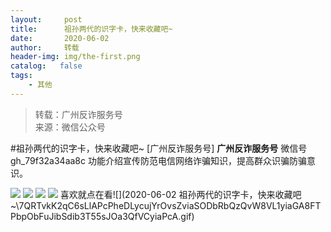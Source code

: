 ```yaml
---
layout:     post
title:      祖孙两代的识字卡，快来收藏吧~
date:       2020-06-02
author:     转载
header-img: img/the-first.png
catalog:   false
tags:
    - 其他
---
```


<blockquote><p>转载：广州反诈服务号<br>
来源：微信公众号</p></blockquote>

#祖孙两代的识字卡，快来收藏吧~
[广州反诈服务号]
**广州反诈服务号**
微信号gh_79f32a34aa8c
功能介绍宣传防范电信网络诈骗知识，提高群众识骗防骗意识。

![]({{site.baseurl}}/postimg/7F37aSO3cxl6xAQOSPz46cd3HvxcRvygZT318bcPZt8mic9rX7Gjiaic2nZ5QRaCjEibhmuh6Hc3XpEMHj5jWxojWg.gif)
![]({{site.baseurl}}/postimg/7F37aSO3cxlfIHPS9ia81mq5yQtgGJYK5BJqecXbqibLZDMe0Bf2qLicxm9H3r9myPDMtMDiaVhhDM0u3Ftsc9FCtA.gif)
![]({{site.baseurl}}/postimg/7F37aSO3cxlfIHPS9ia81mq5yQtgGJYK5fhfxprbhxHngSksYR49bp4icUlVptXBLBGOM7l3ziajhib5uS2EjP8iaRQ.png)
![]({{site.baseurl}}/postimg/7F37aSO3cxlfIHPS9ia81mq5yQtgGJYK5FRARXq9vlMib7VAVpqACPVcnWeZB8DnnCeAEC80jOqmGL7GP86Z7xxw.png)
喜欢就点在看![](2020-06-02
祖孙两代的识字卡，快来收藏吧~\\7QRTvkK2qC6sLlAPcPheDLycujYrOvsZviaSODbRbQzQvW8VL1yiaGA8FTPbpObFuJibSdib3T55sJOa3QfVCyiaPcA.gif)
